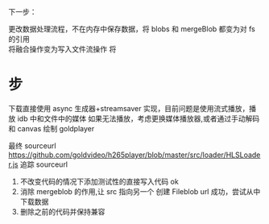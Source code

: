 下一步：

更改数据处理流程，不在内存中保存数据，将 blobs 和 mergeBlob 都变为对 fs 的引用  
将融合操作变为写入文件流操作 将

# 步

下载直接使用 async 生成器+streamsaver 实现，目前问题是使用流式播放，播放 idb 中和文件中的媒体
如果无法播放，考虑更换媒体播放器,或者通过手动解码和 canvas 绘制
goldplayer

最终 sourceurl
https://github.com/goldvideo/h265player/blob/master/src/loader/HLSLoader.js
追踪 sourceurl

1. 不改变代码的情况下添加测试性的直接写入代码 ok
2. 消除 mergeblob 的作用,让 src 指向另一个
   创建 Fileblob url 成功，尝试从中下载数据
3. 删除之前的代码并保持兼容
